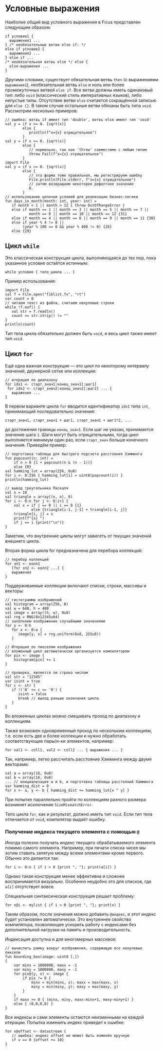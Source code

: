 # Условные выражения

Наиболее общий вид условного выражения в Ficus представлен следующим образом:

```
if условие1 {
  выражения1 ...
} /* необязательные ветви else if: */
else if условие2 {
  выражения2 ...
} else if ...
/* необязательная ветвь else */ else {
  else-выражения ...
}
```

Другими словами, существует обязательная ветвь `then` (с выражениями `выражения1`), необязательная ветвь `else` и ноль или более промежуточных ветвей `else if`. Все ветви должны иметь одинаковый тип: либо `void` (классический стиль императивных языков), либо непустые типы. Отсутствие ветви `else` считается сокращённой записью для `else {}`. В таком случае остальные ветви обязаны быть типа `void`. Рассмотрим несколько примеров:

```
// ошибка: ветвь if имеет тип 'double', ветвь else имеет тип 'void'
val y = if x >= 0. {sqrt(x)}
        else {
           println(f"x={x} отрицательное")
        }
val y = if x >= 0. {sqrt(x)}
        else {
           // нормально, так как 'throw' совместимо с любым типом
           throw Fail(f"x={x} отрицательное")
        }
import File
val y = if x >= 0. {sqrt(x)}
        else {
           // эта форма тоже правильная, мы регистрируем ошибку
           File.println(File.stderr, f"x={x} отрицательное")
           // затем возвращаем некоторое дефолтное значение
           0.
        }
// использование цепочки условий для реализации бизнес-логики
fun days_in_month(month: int, year: int) =
   if month < 1 || month > 12 { throw OutOfRangeError }
   else if month == 1 || month == 3 || month == 5 || month == 7 ||
           month == 8 || month == 10 || month == 12 {31}
   else if month == 4 || month == 6 || month == 9 || month == 11 {30}
   else if year % 4 != 0 ||
        (year % 100 == 0 && year % 400 != 0) {28}
   else {29}
```

## Цикл `while`

Это классическая конструкция цикла, выполняющаяся до тех пор, пока указанное условие остаётся истинным:

```
while условие { тело_цикла ... }
```

Пример использования:

```
import File
val f = File.open("fiblist.fx", "rt")
var count = 0
// читаем текст из файла, считаем ненулевые строки
while !f.eof() {
   val str = f.readln()
   count += str.strip() != ""
}
println(count)
```

Тип тела цикла обязательно должен быть `void`, и весь цикл также имеет тип `void`.

## Цикл `for`

Ещё одна важная конструкция — это цикл по некоторому интервалу значений, двумерной сетке или коллекции:

```
// итерация по диапазону
for idx1 <- старт_знач1:конец_знач1[:шаг1]
 for idx2 <- старт_знач2:конец_знач2[:шаг2] ... {
   выражения ...
}
```

В первом варианте цикла `for` вводится идентификатор `idx1` типа `int`, принимающий последовательно значения:

```
старт_знач1, старт_знач1 + шаг1, старт_знач1 + шаг1*2, ...
```

до достижения границы `конец_знач1`. Если шаг не указан, принимается значение шага `1`. Шаги могут быть отрицательными, тогда цикл выполняется минимум один раз, если `старт_знач` больше конечного значения. Приведём пример:

```
// подготовка таблицы для быстрого подсчета расстояния Хэмминга
fun popcount(n: int) =
    if n > 0 {1 + popcount(n & (n - 1))}
    else {0}
val hamming_lut = array(256, 0u8)
for i <- 0:256 { hamming_lut[i] = uint8(popcount(i)) }
println(hamming_lut)

// вывод треугольника Паскаля
val n = 10
val triangle = array((n, n), 0)
for i <- 0:n for j <- 0:i+1 {
    val x = if j == 0 || i == 0 {1}
            else {triangle[i-1, j-1] + triangle[i-1, j]}
    triangle[i, j] = x
    print(f"{x} ")
    if j == i {print("\n")}
}
```

Заметим, что внутренние циклы могут зависеть от текущих значений внешнего цикла.

Вторая форма цикла for предназначена для перебора коллекций:

```
// перебор коллекций
for эл1 <- колл1
   [for эл2 <- колл2 ...] {
   выражения
}
```

Поддерживаемые коллекции включают списки, строки, массивы и векторы:

```
// гистограмма изображений
val histogram = array(256, 0)
val w = 640, h = 480
val image = array((h, w), 0u8)
val rng = RNG(0x12345u64)
// заполняем изображение случайными значениями
for y <- 0:h
   for x <- 0:w {
      image[y, x] = rng.uniform(0u8, 255u8))
   }

// Итерация по пикселям изображения
// вложенный цикл автоматически организуется компилятором
for pix <- image {
    histogram[pix] += 1
}

// проверка, является ли строка числом
val str = "12345"
var isint = true
for c <- str {
   if !('0' <= c <= '9') {
      isint = false
      break // выход раньше окончания цикла
   }
}
```

Во вложенных циклах можно смешивать проход по диапазону и коллекциям.

Также возможен одновременный проход по нескольким коллекциям, т.е. если есть две и более коллекции и нужно обработать соответствующие пары/н-ки элементов, например:

```
for val1 <- coll1, val2 <- coll2 ... { выражения ... }
```

Так, например, легко рассчитать расстояние Хэмминга между двумя векторами:

```
val a = array(16, 0u8)
val b = array(16, 0u8)
... // инициализация a и b, и подготовка таблицы расстояний Хамминга
var hamming_dist = 0
for x <- a, y <- b { hamming_dist += hamming_lut[x ^ y] }
```

При попытке параллельно пройти по коллекциям разного размера возникнет исключение `SizeMismatchError`.

Тело цикла `for`, как и результат, должно иметь тип `void`. Если тип тела отличается от `void`, компилятор выдаёт ошибку.

### Получение индекса текущего элемента с помощью `@`

Иногда полезно получать индекс текущего обрабатываемого элемента помимо самого элемента. Например, при печати списка чисел мы хотим ставить запятую между всеми элементами кроме первого. Обычно это делается так:

```
for i <- 0:n { if i > 0 {print ", "}; print(a[i]) }
```

Однако такая конструкция менее эффективна и сложнее воспринимается визуально. Особенно неудобно это для списков, где `a[i]` отсутствует вовсе.

Специальная синтаксическая конструкция решает проблему:

```
for x@i <- mylist { if i > 0 {print ", "}; print(x) }
```

Таким образом, после значения можно добавить `@индекс`, и этот индекс будет установлен автоматически. Это внутреннее свойство компилятора, позволяющее ускорить работу с индексами без дополнительной нагрузки на память и производительность.

Индексация доступна и для многомерных массивов:

```
// вычислить рамку вокруг изображения, содержащую все ненулевые пиксели
fun bounding_box(image: uint8 [,])
{
    var minx = 1000000, maxx = -1
    var miny = 1000000, maxy = -1
    for pix@(y, x) <- image {
        if pix != 0 {
            minx = min(minx, x); maxx = max(maxx, x)
            miny = min(miny, y); maxy = max(maxy, y)
        }
    }
    if maxx >= 0 { (minx, miny, maxx-minx+1, maxy-miny+1) }
    else { (0,0,0,0) }
}
```

Все индексы и сами элементы остаются неизменными на каждой итерации. Попытка изменить индекс приведет к ошибке:

```
for v@offset <- datastream {
   // ошибка: индекс offset не может быть изменён вручную
   if v == 0 {offset += 10}
}
```

